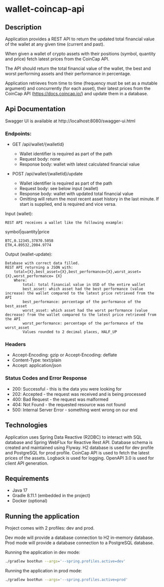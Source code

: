 # wallet-coincap-api

## Description
Application provides a REST API to return the updated total financial value of the wallet at any given time (current and past).

When given a wallet of crypto assets with their positions (symbol, quantity and price) fetch latest prices from the CoinCap API.

The API should return the total financial value of the wallet, the best and worst performing assets and their performance in percentage.

Application retrieves from time to time (frequency must be set as a mutable argument) and concurrently (for each asset), 
their latest prices from the CoinCap API (https://docs.coincap.io/) and update them in a database.

## Api Documentation
Swagger UI is available at http://localhost:8080/swagger-ui.html

### Endpoints:
- GET /api/wallet/{walletId}
    - Wallet identifier is required as part of the path
    - Request body: none
    - Response body: wallet with latest calculated financial value

- POST /api/wallet/{walletId}/update
    - Wallet identifier is required as part of the path
    - Request body: see below input (wallet)
    - Response body: wallet with updated total financial value
    - Omitting will return the most recent asset history in the last minute. If start is supplied, end is required and vice versa.

Input (wallet):

    REST API receives a wallet like the following example:

symbol|quantity|price
```
BTC,0.12345,37870.5058
ETH,4.89532,2004.9774
```

Output (wallet-update):

    Database with correct data filled.
    REST API returning a JSON with:
        total={X},best_asset={X},best_performance={X},worst_asset={X},worst_performance= {X}
        Where:
            total: total financial value in USD of the entire wallet
            best_asset: which asset had the best performance (value increase) the wallet compared to the latest price retrieved from the API
            best_performance: percentage of the performance of the best_asset
            worst_asset: which asset had the worst performance (value decrease) from the wallet compared to the latest price retrieved from the API
            worst_performance: percentage of the performance of the worst_asset
            Values rounded to 2 decimal places, HALF_UP

### Headers
- Accept-Encoding: gzip or Accept-Encoding: deflate
- Content-Type: text/plain
- Accept: application/json

### Status Codes and Error Response
- 200: Successful - this is the data you were looking for
- 202: Accepted - the request was received and is being processed
- 400: Bad Request - the request was malformed
- 404: Not Found - the requested resource was not found
- 500: Internal Server Error - something went wrong on our end

## Technologies
Application uses Spring Data Reactive (R2DBC) to interact with SQL database and Spring WebFlux for Reactive Rest API.
Database schema is created and maintained using Flyway.
H2 database is used for dev profile and PostgreSQL for prod profile.
CoinCap API is used to fetch the latest prices of the assets.
Logback is used for logging.
OpenAPI 3.0 is used for client API generation.

## Requirements
- Java 17
- Gradle 8.11.1 (embedded in the project)
- Docker (optional)


## Running the application
Project comes with 2 profiles: dev and prod.

Dev mode will provide a database connection to H2 in-memory database. 
Prod mode will provide a database connection to a PostgreSQL database.

Running the application in dev mode:
```bash
./gradlew bootRun --args='--spring.profiles.active=dev'
```

Running the application in prod mode:
```bash
./gradlew bootRun --args='--spring.profiles.active=prod'
```